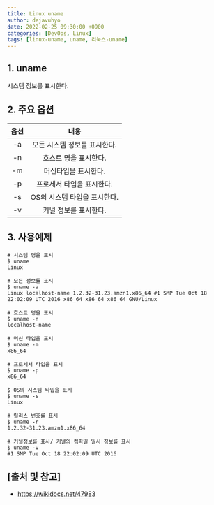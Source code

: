 ```yaml
---
title: Linux uname
author: dejavuhyo
date: 2022-02-25 09:30:00 +0900
categories: [DevOps, Linux]
tags: [linux-uname, uname, 리눅스-uname]
---
```


## 1. uname
시스템 정보를 표시한다.

## 2. 주요 옵션

| 옵션 | 내용 |
|:-----:|:-----:|
| -a | 모든 시스템 정보를 표시한다. |
| -n | 호스트 명을 표시한다. |
| -m | 머신타입을 표시한다. |
| -p | 프로세서 타입을 표시한다. |
| -s | OS의 시스템 타입을 표시한다. |
| -v | 커널 정보를 표시한다. |

## 3. 사용예제

```shell
# 시스템 명을 표시 
$ uname
Linux

# 모든 정보를 표시 
$ uname -a
Linux localhost-name 1.2.32-31.23.amzn1.x86_64 #1 SMP Tue Oct 18 22:02:09 UTC 2016 x86_64 x86_64 x86_64 GNU/Linux

# 호스트 명을 표시 
$ uname -n
localhost-name

# 머신 타입을 표시 
$ uname -m
x86_64

# 프로세서 타입을 표시 
$ uname -p
x86_64

$ OS의 시스템 타입을 표시 
$ uname -s
Linux

# 릴리스 번호를 표시 
$ uname -r
1.2.32-31.23.amzn1.x86_64

# 커널정보를 표시/ 커널의 컴파일 일시 정보를 표시 
$ uname -v
#1 SMP Tue Oct 18 22:02:09 UTC 2016
```

## [출처 및 참고]
* <https://wikidocs.net/47983>
